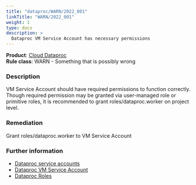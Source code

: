 ```yaml
---
title: "dataproc/WARN/2022_001"
linkTitle: "WARN/2022_001"
weight: 1
type: docs
description: >
  Dataproc VM Service Account has necessary permissions
---
```


**Product**: [Cloud Dataproc](https://cloud.google.com/dataproc)\
**Rule class**: WARN - Something that is possibly wrong

### Description

VM Service Account should have required permissions to function correctly.
Though required permission may be granted via user-managed role or primitive
roles, it is recommended to grant roles/dataproc.worker on project level.

### Remediation

Grant roles/dataproc.worker to VM Service Account

### Further information

- [Dataproc service accounts](https://cloud.google.com/dataproc/docs/concepts/configuring-clusters/service-accounts#dataproc_service_accounts_2)
- [Dataproc VM Service Account](https://cloud.google.com/dataproc/docs/concepts/iam/dataproc-principals#vm_service_account_data_plane_identity)
- [Dataproc Roles](https://cloud.google.com/dataproc/docs/concepts/iam/iam#roles)

